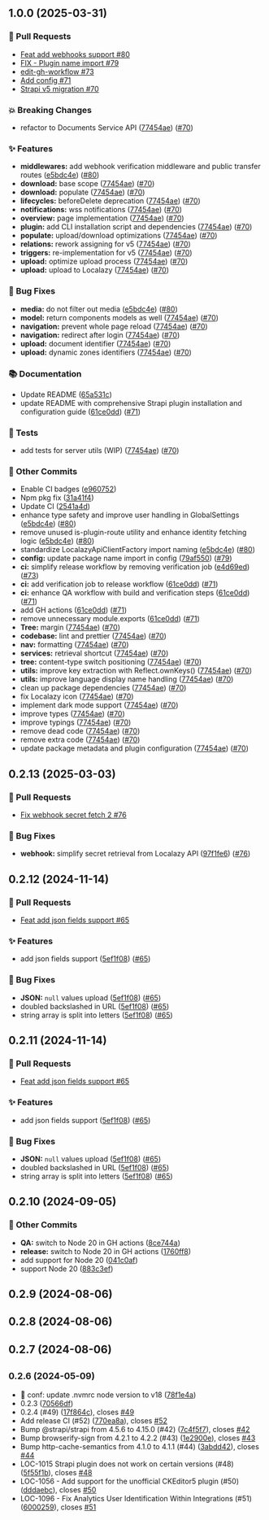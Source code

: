 ## 1.0.0 (2025-03-31)
### 🔀 Pull Requests

- [Feat add webhooks support #80](https://github.com/localazy/strapi-plugin/pull/80)
- [FIX - Plugin name import  #79](https://github.com/localazy/strapi-plugin/pull/79)
- [edit-gh-workflow #73](https://github.com/localazy/strapi-plugin/pull/73)
- [Add config #71](https://github.com/localazy/strapi-plugin/pull/71)
- [Strapi v5 migration #70](https://github.com/localazy/strapi-plugin/pull/70)

### 💥 Breaking Changes

- refactor to Documents Service API ([77454ae](https://github.com/localazy/strapi-plugin/commit/77454ae)) ([#70](https://github.com/localazy/strapi-plugin/pull/70))

### ✨ Features

- **middlewares:** add webhook verification middleware and public transfer routes ([e5bdc4e](https://github.com/localazy/strapi-plugin/commit/e5bdc4e)) ([#80](https://github.com/localazy/strapi-plugin/pull/80))
- **download:** base scope ([77454ae](https://github.com/localazy/strapi-plugin/commit/77454ae)) ([#70](https://github.com/localazy/strapi-plugin/pull/70))
- **download:** populate ([77454ae](https://github.com/localazy/strapi-plugin/commit/77454ae)) ([#70](https://github.com/localazy/strapi-plugin/pull/70))
- **lifecycles:** beforeDelete deprecation ([77454ae](https://github.com/localazy/strapi-plugin/commit/77454ae)) ([#70](https://github.com/localazy/strapi-plugin/pull/70))
- **notifications:** wss notifications ([77454ae](https://github.com/localazy/strapi-plugin/commit/77454ae)) ([#70](https://github.com/localazy/strapi-plugin/pull/70))
- **overview:** page implementation ([77454ae](https://github.com/localazy/strapi-plugin/commit/77454ae)) ([#70](https://github.com/localazy/strapi-plugin/pull/70))
- **plugin:** add CLI installation script and dependencies ([77454ae](https://github.com/localazy/strapi-plugin/commit/77454ae)) ([#70](https://github.com/localazy/strapi-plugin/pull/70))
- **populate:** upload/download optimizations ([77454ae](https://github.com/localazy/strapi-plugin/commit/77454ae)) ([#70](https://github.com/localazy/strapi-plugin/pull/70))
- **relations:** rework assigning for v5 ([77454ae](https://github.com/localazy/strapi-plugin/commit/77454ae)) ([#70](https://github.com/localazy/strapi-plugin/pull/70))
- **triggers:** re-implementation for v5 ([77454ae](https://github.com/localazy/strapi-plugin/commit/77454ae)) ([#70](https://github.com/localazy/strapi-plugin/pull/70))
- **upload:** optimize upload process ([77454ae](https://github.com/localazy/strapi-plugin/commit/77454ae)) ([#70](https://github.com/localazy/strapi-plugin/pull/70))
- **upload:** upload to Localazy ([77454ae](https://github.com/localazy/strapi-plugin/commit/77454ae)) ([#70](https://github.com/localazy/strapi-plugin/pull/70))

### 🐛 Bug Fixes

- **media:** do not filter out media ([e5bdc4e](https://github.com/localazy/strapi-plugin/commit/e5bdc4e)) ([#80](https://github.com/localazy/strapi-plugin/pull/80))
- **model:** return components models as well ([77454ae](https://github.com/localazy/strapi-plugin/commit/77454ae)) ([#70](https://github.com/localazy/strapi-plugin/pull/70))
- **navigation:** prevent whole page reload ([77454ae](https://github.com/localazy/strapi-plugin/commit/77454ae)) ([#70](https://github.com/localazy/strapi-plugin/pull/70))
- **navigation:** redirect after login ([77454ae](https://github.com/localazy/strapi-plugin/commit/77454ae)) ([#70](https://github.com/localazy/strapi-plugin/pull/70))
- **upload:** document identifier ([77454ae](https://github.com/localazy/strapi-plugin/commit/77454ae)) ([#70](https://github.com/localazy/strapi-plugin/pull/70))
- **upload:** dynamic zones identifiers ([77454ae](https://github.com/localazy/strapi-plugin/commit/77454ae)) ([#70](https://github.com/localazy/strapi-plugin/pull/70))

### 📚 Documentation

- Update README ([65a531c](https://github.com/localazy/strapi-plugin/commit/65a531c))
- update README with comprehensive Strapi plugin installation and configuration guide ([61ce0dd](https://github.com/localazy/strapi-plugin/commit/61ce0dd)) ([#71](https://github.com/localazy/strapi-plugin/pull/71))

### 🧪 Tests

- add tests for server utils (WIP) ([77454ae](https://github.com/localazy/strapi-plugin/commit/77454ae)) ([#70](https://github.com/localazy/strapi-plugin/pull/70))

### 🧰 Other Commits

- Enable CI badges ([e960752](https://github.com/localazy/strapi-plugin/commit/e960752))
- Npm pkg fix ([31a41f4](https://github.com/localazy/strapi-plugin/commit/31a41f4))
- Update CI ([2541a4d](https://github.com/localazy/strapi-plugin/commit/2541a4d))
- enhance type safety and improve user handling in GlobalSettings ([e5bdc4e](https://github.com/localazy/strapi-plugin/commit/e5bdc4e)) ([#80](https://github.com/localazy/strapi-plugin/pull/80))
- remove unused is-plugin-route utility and enhance identity fetching logic ([e5bdc4e](https://github.com/localazy/strapi-plugin/commit/e5bdc4e)) ([#80](https://github.com/localazy/strapi-plugin/pull/80))
- standardize LocalazyApiClientFactory import naming ([e5bdc4e](https://github.com/localazy/strapi-plugin/commit/e5bdc4e)) ([#80](https://github.com/localazy/strapi-plugin/pull/80))
- **config:** update package name import in config ([79af550](https://github.com/localazy/strapi-plugin/commit/79af550)) ([#79](https://github.com/localazy/strapi-plugin/pull/79))
- **ci:** simplify release workflow by removing verification job ([e4d69ed](https://github.com/localazy/strapi-plugin/commit/e4d69ed)) ([#73](https://github.com/localazy/strapi-plugin/pull/73))
- **ci:** add verification job to release workflow ([61ce0dd](https://github.com/localazy/strapi-plugin/commit/61ce0dd)) ([#71](https://github.com/localazy/strapi-plugin/pull/71))
- **ci:** enhance QA workflow with build and verification steps ([61ce0dd](https://github.com/localazy/strapi-plugin/commit/61ce0dd)) ([#71](https://github.com/localazy/strapi-plugin/pull/71))
- add GH actions ([61ce0dd](https://github.com/localazy/strapi-plugin/commit/61ce0dd)) ([#71](https://github.com/localazy/strapi-plugin/pull/71))
- remove unnecessary module.exports ([61ce0dd](https://github.com/localazy/strapi-plugin/commit/61ce0dd)) ([#71](https://github.com/localazy/strapi-plugin/pull/71))
- **Tree:** margin ([77454ae](https://github.com/localazy/strapi-plugin/commit/77454ae)) ([#70](https://github.com/localazy/strapi-plugin/pull/70))
- **codebase:** lint and prettier ([77454ae](https://github.com/localazy/strapi-plugin/commit/77454ae)) ([#70](https://github.com/localazy/strapi-plugin/pull/70))
- **nav:** formatting ([77454ae](https://github.com/localazy/strapi-plugin/commit/77454ae)) ([#70](https://github.com/localazy/strapi-plugin/pull/70))
- **services:** retrieval shortcut ([77454ae](https://github.com/localazy/strapi-plugin/commit/77454ae)) ([#70](https://github.com/localazy/strapi-plugin/pull/70))
- **tree:** content-type switch positioning ([77454ae](https://github.com/localazy/strapi-plugin/commit/77454ae)) ([#70](https://github.com/localazy/strapi-plugin/pull/70))
- **utils:** improve key extraction with Reflect.ownKeys() ([77454ae](https://github.com/localazy/strapi-plugin/commit/77454ae)) ([#70](https://github.com/localazy/strapi-plugin/pull/70))
- **utils:** improve language display name handling ([77454ae](https://github.com/localazy/strapi-plugin/commit/77454ae)) ([#70](https://github.com/localazy/strapi-plugin/pull/70))
- clean up package dependencies ([77454ae](https://github.com/localazy/strapi-plugin/commit/77454ae)) ([#70](https://github.com/localazy/strapi-plugin/pull/70))
- fix Localazy icon ([77454ae](https://github.com/localazy/strapi-plugin/commit/77454ae)) ([#70](https://github.com/localazy/strapi-plugin/pull/70))
- implement dark mode support ([77454ae](https://github.com/localazy/strapi-plugin/commit/77454ae)) ([#70](https://github.com/localazy/strapi-plugin/pull/70))
- improve types ([77454ae](https://github.com/localazy/strapi-plugin/commit/77454ae)) ([#70](https://github.com/localazy/strapi-plugin/pull/70))
- improve typings ([77454ae](https://github.com/localazy/strapi-plugin/commit/77454ae)) ([#70](https://github.com/localazy/strapi-plugin/pull/70))
- remove dead code ([77454ae](https://github.com/localazy/strapi-plugin/commit/77454ae)) ([#70](https://github.com/localazy/strapi-plugin/pull/70))
- remove extra code ([77454ae](https://github.com/localazy/strapi-plugin/commit/77454ae)) ([#70](https://github.com/localazy/strapi-plugin/pull/70))
- update package metadata and plugin configuration ([77454ae](https://github.com/localazy/strapi-plugin/commit/77454ae)) ([#70](https://github.com/localazy/strapi-plugin/pull/70))

## 0.2.13 (2025-03-03)
### 🔀 Pull Requests

- [Fix webhook secret fetch 2 #76](https://github.com/localazy/strapi-plugin/pull/76)

### 🐛 Bug Fixes

- **webhook:** simplify secret retrieval from Localazy API ([97f1fe6](https://github.com/localazy/strapi-plugin/commit/97f1fe6)) ([#76](https://github.com/localazy/strapi-plugin/pull/76))

## 0.2.12 (2024-11-14)
### 🔀 Pull Requests

- [Feat add json fields support #65](https://github.com/localazy/strapi-plugin/pull/65)

### ✨ Features

- add json fields support ([5ef1f08](https://github.com/localazy/strapi-plugin/commit/5ef1f08)) ([#65](https://github.com/localazy/strapi-plugin/pull/65))

### 🐛 Bug Fixes

- **JSON:** `null` values upload ([5ef1f08](https://github.com/localazy/strapi-plugin/commit/5ef1f08)) ([#65](https://github.com/localazy/strapi-plugin/pull/65))
- doubled backslashed in URL ([5ef1f08](https://github.com/localazy/strapi-plugin/commit/5ef1f08)) ([#65](https://github.com/localazy/strapi-plugin/pull/65))
- string array is split into letters ([5ef1f08](https://github.com/localazy/strapi-plugin/commit/5ef1f08)) ([#65](https://github.com/localazy/strapi-plugin/pull/65))

## 0.2.11 (2024-11-14)
### 🔀 Pull Requests

- [Feat add json fields support #65](https://github.com/localazy/strapi-plugin/pull/65)

### ✨ Features

- add json fields support ([5ef1f08](https://github.com/localazy/strapi-plugin/commit/5ef1f08)) ([#65](https://github.com/localazy/strapi-plugin/pull/65))

### 🐛 Bug Fixes

- **JSON:** `null` values upload ([5ef1f08](https://github.com/localazy/strapi-plugin/commit/5ef1f08)) ([#65](https://github.com/localazy/strapi-plugin/pull/65))
- doubled backslashed in URL ([5ef1f08](https://github.com/localazy/strapi-plugin/commit/5ef1f08)) ([#65](https://github.com/localazy/strapi-plugin/pull/65))
- string array is split into letters ([5ef1f08](https://github.com/localazy/strapi-plugin/commit/5ef1f08)) ([#65](https://github.com/localazy/strapi-plugin/pull/65))

## 0.2.10 (2024-09-05)

### 🧰 Other Commits

- **QA:** switch to Node 20 in GH actions ([8ce744a](https://github.com/localazy/strapi-plugin/commit/8ce744a))
- **release:** switch to Node 20 in GH actions ([1760ff8](https://github.com/localazy/strapi-plugin/commit/1760ff8))
- add support for Node 20 ([041c0af](https://github.com/localazy/strapi-plugin/commit/041c0af))
- support Node 20 ([883c3ef](https://github.com/localazy/strapi-plugin/commit/883c3ef))

## 0.2.9 (2024-08-06)

## 0.2.8 (2024-08-06)

## 0.2.7 (2024-08-06)

## <small>0.2.6 (2024-05-09)</small>

* 🔧 conf: update .nvmrc node version to v18 ([78f1e4a](https://github.com/localazy/strapi-plugin/commit/78f1e4a))
* 0.2.3 ([70566df](https://github.com/localazy/strapi-plugin/commit/70566df))
* 0.2.4 (#49) ([17f864c](https://github.com/localazy/strapi-plugin/commit/17f864c)), closes [#49](https://github.com/localazy/strapi-plugin/issues/49)
* Add release CI (#52) ([770ea8a](https://github.com/localazy/strapi-plugin/commit/770ea8a)), closes [#52](https://github.com/localazy/strapi-plugin/issues/52)
* Bump @strapi/strapi from 4.5.6 to 4.15.0 (#42) ([7c4f5f7](https://github.com/localazy/strapi-plugin/commit/7c4f5f7)), closes [#42](https://github.com/localazy/strapi-plugin/issues/42)
* Bump browserify-sign from 4.2.1 to 4.2.2 (#43) ([1e2900e](https://github.com/localazy/strapi-plugin/commit/1e2900e)), closes [#43](https://github.com/localazy/strapi-plugin/issues/43)
* Bump http-cache-semantics from 4.1.0 to 4.1.1 (#44) ([3abdd42](https://github.com/localazy/strapi-plugin/commit/3abdd42)), closes [#44](https://github.com/localazy/strapi-plugin/issues/44)
* LOC-1015 Strapi plugin does not work on certain versions (#48) ([5f55f1b](https://github.com/localazy/strapi-plugin/commit/5f55f1b)), closes [#48](https://github.com/localazy/strapi-plugin/issues/48)
* LOC-1056 - Add support for the unofficial CKEditor5 plugin (#50) ([dddaebc](https://github.com/localazy/strapi-plugin/commit/dddaebc)), closes [#50](https://github.com/localazy/strapi-plugin/issues/50)
* LOC-1096 -  Fix Analytics User Identification Within Integrations (#51) ([6000259](https://github.com/localazy/strapi-plugin/commit/6000259)), closes [#51](https://github.com/localazy/strapi-plugin/issues/51)


